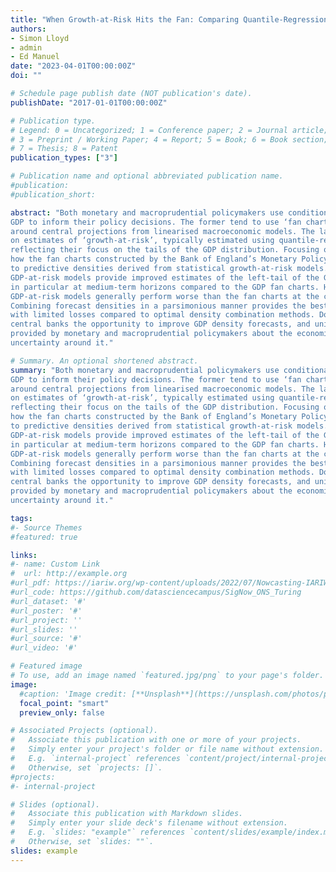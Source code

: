 ```yaml
---
title: "When Growth-at-Risk Hits the Fan: Comparing Quantile-Regression Predictive Densities with Committee Fan Charts"
authors:
- Simon Lloyd
- admin
- Ed Manuel
date: "2023-04-01T00:00:00Z"
doi: ""

# Schedule page publish date (NOT publication's date).
publishDate: "2017-01-01T00:00:00Z"

# Publication type.
# Legend: 0 = Uncategorized; 1 = Conference paper; 2 = Journal article;
# 3 = Preprint / Working Paper; 4 = Report; 5 = Book; 6 = Book section;
# 7 = Thesis; 8 = Patent
publication_types: ["3"]

# Publication name and optional abbreviated publication name.
#publication: 
#publication_short:

abstract: "Both monetary and macroprudential policymakers use conditional density forecasts of
GDP to inform their policy decisions. The former tend to use ‘fan charts’ that convey uncertainty
around central projections from linearised macroeconomic models. The latter draw
on estimates of ‘growth-at-risk’, typically estimated using quantile-regression techniques,
reflecting their focus on the tails of the GDP distribution. Focusing on the UK, we study
how the fan charts constructed by the Bank of England’s Monetary Policy Committee compare
to predictive densities derived from statistical growth-at-risk models. We find that
GDP-at-risk models provide improved estimates of the left-tail of the GDP-growth distribution,
in particular at medium-term horizons compared to the GDP fan charts. However,
GDP-at-risk models generally perform worse than the fan charts at the centre of the distribution.
Combining forecast densities in a parsimonious manner provides the best forecasts,
with limited losses compared to optimal density combination methods. Doing so offers
central banks the opportunity to improve GDP density forecasts, and unify the narrative
provided by monetary and macroprudential policymakers about the economic outlook and
uncertainty around it."

# Summary. An optional shortened abstract.
summary: "Both monetary and macroprudential policymakers use conditional density forecasts of
GDP to inform their policy decisions. The former tend to use ‘fan charts’ that convey uncertainty
around central projections from linearised macroeconomic models. The latter draw
on estimates of ‘growth-at-risk’, typically estimated using quantile-regression techniques,
reflecting their focus on the tails of the GDP distribution. Focusing on the UK, we study
how the fan charts constructed by the Bank of England’s Monetary Policy Committee compare
to predictive densities derived from statistical growth-at-risk models. We find that
GDP-at-risk models provide improved estimates of the left-tail of the GDP-growth distribution,
in particular at medium-term horizons compared to the GDP fan charts. However,
GDP-at-risk models generally perform worse than the fan charts at the centre of the distribution.
Combining forecast densities in a parsimonious manner provides the best forecasts,
with limited losses compared to optimal density combination methods. Doing so offers
central banks the opportunity to improve GDP density forecasts, and unify the narrative
provided by monetary and macroprudential policymakers about the economic outlook and
uncertainty around it."

tags:
#- Source Themes
#featured: true

links:
#- name: Custom Link
#  url: http://example.org
#url_pdf: https://iariw.org/wp-content/uploads/2022/07/Nowcasting-IARIW-2022.pdf
#url_code: https://github.com/datasciencecampus/SigNow_ONS_Turing
#url_dataset: '#'
#url_poster: '#'
#url_project: ''
#url_slides: ''
#url_source: '#'
#url_video: '#'

# Featured image
# To use, add an image named `featured.jpg/png` to your page's folder. 
image:
  #caption: 'Image credit: [**Unsplash**](https://unsplash.com/photos/pLCdAaMFLTE)'
  focal_point: "smart"
  preview_only: false

# Associated Projects (optional).
#   Associate this publication with one or more of your projects.
#   Simply enter your project's folder or file name without extension.
#   E.g. `internal-project` references `content/project/internal-project/index.md`.
#   Otherwise, set `projects: []`.
#projects:
#- internal-project

# Slides (optional).
#   Associate this publication with Markdown slides.
#   Simply enter your slide deck's filename without extension.
#   E.g. `slides: "example"` references `content/slides/example/index.md`.
#   Otherwise, set `slides: ""`.
slides: example
---
```

